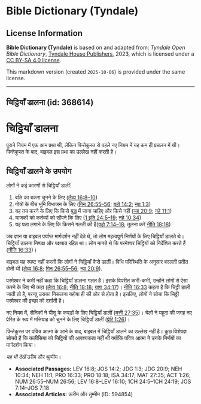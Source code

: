 # Bible Dictionary (Tyndale)

## License Information

**Bible Dictionary (Tyndale)** is based on and adapted from: _Tyndale Open Bible Dictionary_, [Tyndale House Publishers](https://tyndaleopenresources.com/), 2023, which is licensed under a [CC BY-SA 4.0 license](https://creativecommons.org/licenses/by-sa/4.0/legalcode.en).

This markdown version (created `2025-10-06`) is provided under the same license.



--------------------------------

## चिट्ठियाँ डालना (id: 368614)

चिट्ठियाँ डालना
===============

पुराने नियम में एक आम प्रथा थी, लेकिन पिन्तेकुस्त से पहले नए नियम में यह कम ही प्रचलन में थी। पिन्तेकुस्त के बाद, बाइबल इस प्रथा का उल्लेख नहीं करती है।

चिट्ठियाँ डालने के उपयोग
------------------------

लोगों ने कई कारणों से चिट्ठियाँ डालीं:

1. बलि का बकरा चुनने के लिए ([लैव्य 16:8–10](https://ref.ly/Lev16:8-Lev16:10))
2. गोत्रों के बीच भूमि विभाजन के लिए ([गिन 26:55–56](https://ref.ly/Num26:55-Num26:56); [यहो 14:2](https://ref.ly/Josh14:2); [न्या 1:3](https://ref.ly/Judg1:3))
3. यह तय करने के लिए कि किसे युद्ध में जाना चाहिए और किसे नहीं ([न्या 20:9](https://ref.ly/Judg20:9); [नहे 11:1](https://ref.ly/Neh11:1))
4. याजकों को कर्तव्यों को सौंपने कि लिए ([1 इति 24:5–19](https://ref.ly/1Chr24:5-1Chr24:19); [नहे 10:34](https://ref.ly/Neh10:34))
5. यह पता लगाने के लिए कि किसने गलती की है([यहो 7:14–18](https://ref.ly/Josh7:14-Josh7:18); तुलना करें [नीति 18:18](https://ref.ly/Prov18:18))

जब ज्ञान या बाइबल पर्याप्त मार्गदर्शन नहीं देते थे, तो लोग महत्वपूर्ण निर्णयों के लिए चिट्ठियाँ डालते थे। चिट्ठियाँ डालना निष्पक्ष और पक्षपात रहित था। लोग मानते थे कि परमेश्वर चिट्ठियों को निर्देशित करते हैं ([नीति 16:33](https://ref.ly/Prov16:33))।

बाइबल यह स्पष्ट नहीं करती कि लोगों ने चिट्ठियाँ कैसे डालीं। विधि परिस्थिति के अनुसार बदलती प्रतीत होती थी ([लैव्य 16:8](https://ref.ly/Lev16:8); [गिन 26:55–56](https://ref.ly/Num26:55-Num26:56); [न्या 20:9](https://ref.ly/Judg20:9)).

परमेश्वर ने कभी नहीं कहा कि चिट्ठियाँ डालना गलत है। इसके विपरीत कभी\-कभी, उन्होंने लोगों से ऐसा करने के लिए भी कहा ([लैव्य 16:8](https://ref.ly/Lev16:8); [नीति 18:18](https://ref.ly/Prov18:18); [यशा 34:17](https://ref.ly/Isa34:17))। [नीति 16:33](https://ref.ly/Prov16:33) कहता है कि चिट्ठी डाली जाती तो है, परन्तु उसका निकलना यहोवा ही की ओर से होता है। इसलिए, लोगों ने सोचा कि चिट्ठी परमेश्वर की इच्छा को दर्शाती है।

नए नियम में, सैनिकों ने यीशु के कपड़ों के लिए चिट्ठियाँ डालीं ([मत्ती 27:35](https://ref.ly/Matt27:35))। चेलों ने यहूदा की जगह नए प्रेरित के रूप में मत्तियाह को चुनने के लिए चिट्ठियाँ डालीं ([प्रेरि 1:26](https://ref.ly/Acts1:26))।

पिन्तेकुस्त पर पवित्र आत्मा के आने के बाद, बाइबल में चिट्ठियाँ डालने का उल्लेख नहीं है। कुछ विशेषज्ञ सोचते हैं कि कलीसिया को चिट्ठियों की आवश्यकता नहीं थी क्योंकि पवित्र आत्मा ने उनके निर्णयों का मार्गदर्शन किया।

*यह भी देखें* उरीम और थुम्मीम।

* **Associated Passages:** LEV 16:8; JOS 14:2; JDG 1:3; JDG 20:9; NEH 10:34; NEH 11:1; PRO 16:33; PRO 18:18; ISA 34:17; MAT 27:35; ACT 1:26; NUM 26:55–NUM 26:56; LEV 16:8–LEV 16:10; 1CH 24:5–1CH 24:19; JOS 7:14–JOS 7:18
* **Associated Articles:** ऊरीम और तुम्मीम (ID: 594854)

